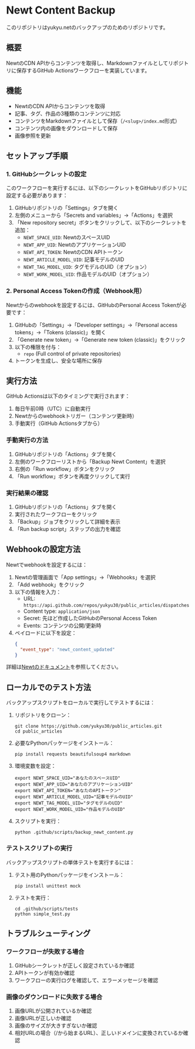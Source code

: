 # Newt Content Backup

このリポジトリはyukyu.netのバックアップのためのリポジトリです。

## 概要

NewtのCDN APIからコンテンツを取得し、Markdownファイルとしてリポジトリに保存するGitHub Actionsワークフローを実装しています。

## 機能

- NewtのCDN APIからコンテンツを取得
- 記事、タグ、作品の3種類のコンテンツに対応
- コンテンツをMarkdownファイルとして保存（`/<slug>/index.md`形式）
- コンテンツ内の画像をダウンロードして保存
- 画像参照を更新

## セットアップ手順

### 1. GitHubシークレットの設定

このワークフローを実行するには、以下のシークレットをGitHubリポジトリに設定する必要があります：

1. GitHubリポジトリの「Settings」タブを開く
2. 左側のメニューから「Secrets and variables」→「Actions」を選択
3. 「New repository secret」ボタンをクリックして、以下のシークレットを追加：
   - `NEWT_SPACE_UID`: NewtのスペースUID
   - `NEWT_APP_UID`: NewtのアプリケーションUID
   - `NEWT_API_TOKEN`: NewtのCDN APIトークン
   - `NEWT_ARTICLE_MODEL_UID`: 記事モデルのUID
   - `NEWT_TAG_MODEL_UID`: タグモデルのUID（オプション）
   - `NEWT_WORK_MODEL_UID`: 作品モデルのUID（オプション）

### 2. Personal Access Tokenの作成（Webhook用）

Newtからのwebhookを設定するには、GitHubのPersonal Access Tokenが必要です：

1. GitHubの「Settings」→「Developer settings」→「Personal access tokens」→「Tokens (classic)」を開く
2. 「Generate new token」→「Generate new token (classic)」をクリック
3. 以下の権限を付与：
   - `repo` (Full control of private repositories)
4. トークンを生成し、安全な場所に保存

## 実行方法

GitHub Actionsは以下のタイミングで実行されます：

1. 毎日午前0時（UTC）に自動実行
2. Newtからのwebhookトリガー（コンテンツ更新時）
3. 手動実行（GitHub Actionsタブから）

### 手動実行の方法

1. GitHubリポジトリの「Actions」タブを開く
2. 左側のワークフローリストから「Backup Newt Content」を選択
3. 右側の「Run workflow」ボタンをクリック
4. 「Run workflow」ボタンを再度クリックして実行

### 実行結果の確認

1. GitHubリポジトリの「Actions」タブを開く
2. 実行されたワークフローをクリック
3. 「Backup」ジョブをクリックして詳細を表示
4. 「Run backup script」ステップの出力を確認

## Webhookの設定方法

Newtでwebhookを設定するには：

1. Newtの管理画面で「App settings」→「Webhooks」を選択
2. 「Add webhook」をクリック
3. 以下の情報を入力：
   - URL: `https://api.github.com/repos/yukyu30/public_articles/dispatches`
   - Content type: `application/json`
   - Secret: 先ほど作成したGitHubのPersonal Access Token
   - Events: コンテンツの公開/更新時
4. ペイロードに以下を設定：
   ```json
   {
     "event_type": "newt_content_updated"
   }
   ```

詳細は[Newtのドキュメント](https://www.newt.so/docs/tutorials/trigger-github-actions-with-webhooks)を参照してください。

## ローカルでのテスト方法

バックアップスクリプトをローカルで実行してテストするには：

1. リポジトリをクローン：
   ```
   git clone https://github.com/yukyu30/public_articles.git
   cd public_articles
   ```

2. 必要なPythonパッケージをインストール：
   ```
   pip install requests beautifulsoup4 markdown
   ```

3. 環境変数を設定：
   ```
   export NEWT_SPACE_UID="あなたのスペースUID"
   export NEWT_APP_UID="あなたのアプリケーションUID"
   export NEWT_API_TOKEN="あなたのAPIトークン"
   export NEWT_ARTICLE_MODEL_UID="記事モデルのUID"
   export NEWT_TAG_MODEL_UID="タグモデルのUID"
   export NEWT_WORK_MODEL_UID="作品モデルのUID"
   ```

4. スクリプトを実行：
   ```
   python .github/scripts/backup_newt_content.py
   ```

### テストスクリプトの実行

バックアップスクリプトの単体テストを実行するには：

1. テスト用のPythonパッケージをインストール：
   ```
   pip install unittest mock
   ```

2. テストを実行：
   ```
   cd .github/scripts/tests
   python simple_test.py
   ```

## トラブルシューティング

### ワークフローが失敗する場合

1. GitHubシークレットが正しく設定されているか確認
2. APIトークンが有効か確認
3. ワークフローの実行ログを確認して、エラーメッセージを確認

### 画像のダウンロードに失敗する場合

1. 画像URLが公開されているか確認
2. 画像URLが正しいか確認
3. 画像のサイズが大きすぎないか確認
4. 相対URLの場合（/から始まるURL）、正しいドメインに変換されているか確認
